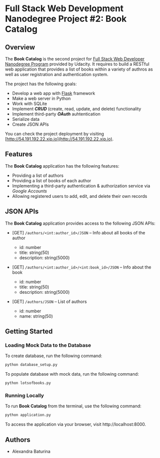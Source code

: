 # Full Stack Web Development Nanodegree Project #2: Book Catalog
## Overview
The **Book Catalog** is the second project for [Full Stack Web Developer Nanodegree Program](https://www.udacity.com/course/full-stack-web-developer-nanodegree--nd0044) provided by Udacity. It requires to build a RESTful web application that provides a list of books within a variety of authros as well as user registration and authentication system.

The project has the following goals:
* Develop a web app with [Flask](https://flask.palletsprojects.com/en/1.1.x/) framework
* Make a web server in Python
* Work with SQLite
* Implement ***CRUD*** (create, read, update, and delete) functionality
* Implement third-party ***OAuth*** auhtentication
* Serialize data
* Create JSON APIs

You can check the project deployment by visiting [http://54.191.192.22.xip.io](http://54.191.192.22.xip.io).
## Features
The **Book Catalog** application has the following features:
* Providing a list of authors
* Providing a list of books of each author
* Implementing a third-party authentication & authorization service via *Google Accounts*
* Allowing registered users to add, edit, and delete their own records
## JSON APIs
The **Book Catalog** application provides access to the following JSON APIs:
* [GET] ```/authors/<int:author_id>/JSON``` – Info about all books of the author
    * id: number
    * title: string(50)
    * description: string(5000)
 
 * [GET] ```/authors/<int:author_id>/<int:book_id>/JSON``` – Info about the book
    * id: number
    * title: string(50)
    * description: string(5000)
    
 * [GET] ```/authors/JSON``` – List of authors
    * id: number
    * name: string(50)
## Getting Started
### Loading Mock Data to the Database
To create database, run the following command:
```sh
python database_setup.py
```
To populate database with mock data, run the following command:
```sh
python lotsofbooks.py
```
### Running Locally
To run **Book Catalog** from the terminal, use the following command:
```sh
python application.py
```
To access the application via your browser, visit http://localhost:8000.

## Authors
  + Alexandra Baturina
